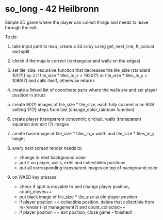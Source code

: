 # so_long - 42 Heilbronn
Simple 2D game where the player can collect things and
needs to leave through the exit.


To do:

1.	take input path to map, create a 2d array using get_next_line, ft_concat
	and split

2.	check if the map is correct (rectangular and walls on the edges)

3.	set tile_size:
	recursive function that decreases the tile_size (standard 101(?))
	by 2 if tile_size * tiles_in_x > 1920(?) or tile_size * tiles_in_y > 1080(?)
	and calls itself, otherwise returns

4.	create a linked list of coordinate pairs where the walls are
	and set player position in struct

5.	create 90(?) images of tile_size * tile_size, each fully colored in an RGB 
	setting 17(?) steps from last (change_color_rainbow function)

6.	create player (transparent concentric circles), walls (transparent squares)
	and exit (?) images

7.	create base image of tile_size * tiles_in_x width and
	tile_size * tiles_in_y height

8.	every next screen render needs to:
	-	change to next background color
	-	put it on player, walls, exits and collectibles positions
	-	put all corresponding transparent images on top of background color

9.	on WASD key presses:
	-	check if spot is movable to and change player position, count_moves++
	-	put black image of tile_size * tile_size at old player position
	-	if player position == collectible position, delete that collectible
		from re-render (list management?) and count_collected++
	-	if player position == exit position, close game - finished!
